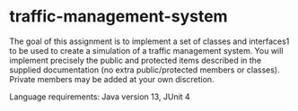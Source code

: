 # traffic-management-system
The goal of this assignment is to implement a set of classes and interfaces1 to be used to create a simulation of a traffic management system. 
You will implement precisely the public and protected items described in the supplied documentation (no extra public/protected members or classes).
Private members may be added at your own discretion.

Language requirements: Java version 13, JUnit 4
